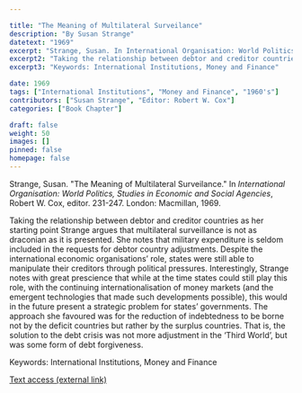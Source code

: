 ```yaml
---

title: "The Meaning of Multilateral Surveilance"
description: "By Susan Strange"
datetext: "1969"
excerpt: "Strange, Susan. In International Organisation: World Politics, Studies in Economic and Social Agencies, Robert W. Cox, editor. 231-247. London: Macmillan, 1969."
excerpt2: "Taking the relationship between debtor and creditor countries as her starting point Strange argues that multilateral surveillance is not as draconian as it is presented. She notes that military expenditure is seldom included in the requests for debtor country adjustments. Despite the international economic organisations’ role, states were still able to manipulate their creditors through political pressures. Interestingly, Strange notes with great prescience that while at the time states could still play this role, with the continuing internationalisation of money markets (and the emergent technologies that made such developments possible), this would in the future present a strategic problem for states’ governments. The approach she favoured was for the reduction of indebtedness to be borne not by the deficit countries but rather by the surplus countries. That is, the solution to the debt crisis was not more adjustment in the ‘Third World’, but was some form of debt forgiveness."
excerpt3: "Keywords: International Institutions, Money and Finance"

date: 1969
tags: ["International Institutions", "Money and Finance", "1960's"]
contributors: ["Susan Strange", "Editor: Robert W. Cox"]
categories: ["Book Chapter"]

draft: false
weight: 50
images: []
pinned: false
homepage: false
---
```


Strange, Susan. "The Meaning of Multilateral Surveilance." In *International Organisation: World Politics, Studies in Economic and Social Agencies*, Robert W. Cox, editor. 231-247. London: Macmillan, 1969.

Taking the relationship between debtor and creditor countries as her starting point Strange argues that multilateral surveillance is not as draconian as it is presented. She notes that military expenditure is seldom included in the requests for debtor country adjustments. Despite the international economic organisations’ role, states were still able to manipulate their creditors through political pressures. Interestingly, Strange notes with great prescience that while at the time states could still play this role, with the continuing internationalisation of money markets (and the emergent technologies that made such developments possible), this would in the future present a strategic problem for states’ governments. The approach she favoured was for the reduction of indebtedness to be borne not by the deficit countries but rather by the surplus countries. That is, the solution to the debt crisis was not more adjustment in the ‘Third World’, but was some form of debt forgiveness.

Keywords: International Institutions, Money and Finance

[Text access (external link)](https://www.worldcat.org/title/60784)
